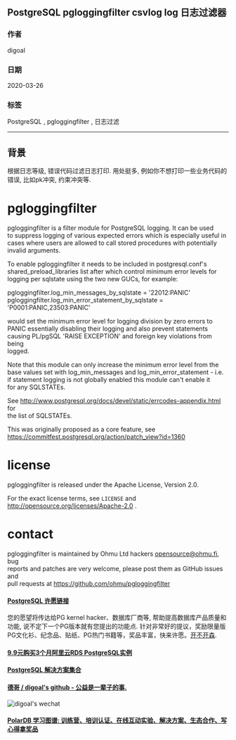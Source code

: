 ## PostgreSQL pgloggingfilter csvlog log 日志过滤器   
                            
### 作者                             
digoal                            
                            
### 日期                                                        
2020-03-26                             
                            
### 标签                                                              
PostgreSQL , pgloggingfilter , 日志过滤       
                            
----                             
                            
## 背景       
根据日志等级, 错误代码过滤日志打印. 用处挺多, 例如你不想打印一些业务代码的错误, 比如pk冲突, 约束冲突等.             
  
pgloggingfilter  
===============  
  
pgloggingfilter is a filter module for PostgreSQL logging.  It can be used  
to suppress logging of various expected errors which is especially useful in  
cases where users are allowed to call stored procedures with potentially  
invalid arguments.  
  
To enable pgloggingfilter it needs to be included in postgresql.conf's  
shared_preload_libraries list after which control minimum error levels for  
logging per sqlstate using the two new GUCs, for example:  
  
  pgloggingfilter.log_min_messages_by_sqlstate = '22012:PANIC'  
  pgloggingfilter.log_min_error_statement_by_sqlstate = 'P0001:PANIC,23503:PANIC'  
  
would set the minimum error level for logging division by zero errors to  
PANIC essentially disabling their logging and also prevent statements  
causing PL/pgSQL 'RAISE EXCEPTION' and foreign key violations from being  
logged.  
  
Note that this module can only increase the minimum error level from the  
base values set with log_min_messages and log_min_error_statement - i.e.  
if statement logging is not globally enabled this module can't enable it  
for any SQLSTATEs.  
  
See http://www.postgresql.org/docs/devel/static/errcodes-appendix.html for  
the list of SQLSTATEs.  
  
This was originally proposed as a core feature, see  
https://commitfest.postgresql.org/action/patch_view?id=1360  
  
license  
=======  
  
pgloggingfilter is released under the Apache License, Version 2.0.  
  
For the exact license terms, see `LICENSE` and  
http://opensource.org/licenses/Apache-2.0 .  
  
contact  
=======  
  
pgloggingfilter is maintained by Ohmu Ltd hackers <opensource@ohmu.fi>, bug  
reports and patches are very welcome, please post them as GitHub issues and  
pull requests at https://github.com/ohmu/pgloggingfilter  
  
  
  
  
  
  
  
  
  
  
  
  
  
  
  
  
  
  
  
  
  
  
  
  
  
  
  
  
  
  
  
  
  
  
  
  
  
  
  
  
  
  
  
  
  
  
  
  
  
  
  
  
  
  
#### [PostgreSQL 许愿链接](https://github.com/digoal/blog/issues/76 "269ac3d1c492e938c0191101c7238216")
您的愿望将传达给PG kernel hacker、数据库厂商等, 帮助提高数据库产品质量和功能, 说不定下一个PG版本就有您提出的功能点. 针对非常好的提议，奖励限量版PG文化衫、纪念品、贴纸、PG热门书籍等，奖品丰富，快来许愿。[开不开森](https://github.com/digoal/blog/issues/76 "269ac3d1c492e938c0191101c7238216").  
  
  
#### [9.9元购买3个月阿里云RDS PostgreSQL实例](https://www.aliyun.com/database/postgresqlactivity "57258f76c37864c6e6d23383d05714ea")
  
  
#### [PostgreSQL 解决方案集合](https://yq.aliyun.com/topic/118 "40cff096e9ed7122c512b35d8561d9c8")
  
  
#### [德哥 / digoal's github - 公益是一辈子的事.](https://github.com/digoal/blog/blob/master/README.md "22709685feb7cab07d30f30387f0a9ae")
  
  
![digoal's wechat](../pic/digoal_weixin.jpg "f7ad92eeba24523fd47a6e1a0e691b59")
  
  
#### [PolarDB 学习图谱: 训练营、培训认证、在线互动实验、解决方案、生态合作、写心得拿奖品](https://www.aliyun.com/database/openpolardb/activity "8642f60e04ed0c814bf9cb9677976bd4")
  
